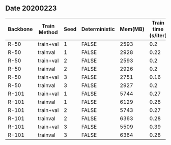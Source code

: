 ## Date 20200223

| Backbone |Train Method | Seed | Deterministic | Mem(MB) | Train time (s/iter) | Test time (task/s) | box AP | Baseline |
|----------|-------------|------|---------------|---------|---------------------|--------------------|--------|----------|
| R-50     |train+val    | 1    | FALSE         | 2593    | 0.2                 | 27                 | 55.1   | 63.1     |
| R-50     |trainval     | 1    | FALSE         | 2928    | 0.22                | 27                 | 64.2   | 63.1     |
| R-50     |train+val    | 2    | FALSE         | 2593    | 0.2                 | 27                 | 55.4   | 63.1     |
| R-50     |trainval     | 2    | FALSE         | 2926    | 0.2                 | 27                 | 64.7   | 63.1     |
| R-50     |train+val    | 3    | FALSE         | 2751    | 0.16                | 28                 | 54.8   | 63.1     |
| R-50     |trainval     | 3    | FALSE         | 2927    | 0.2                 | 27                 | 64.2   | 63.1     |
| R-101    |train+val    | 1    | FALSE         | 5744    | 0.27                | 18                 | 60.6   | 65.1     |
| R-101    |trainval     | 1    | FALSE         | 6129    | 0.28                | 18                 | 70     | 65.1     |
| R-101    |train+val    | 2    | FALSE         | 5743    | 0.27                | 18                 | 59.3   | 65.1     |
| R-101    |trainval     | 2    | FALSE         | 6363    | 0.28                | 18                 | 70.1   | 65.1     |
| R-101    |train+val    | 3    | FALSE         | 5509    | 0.39                | 18                 | 60     | 65.1     |
| R-101    |trainval     | 3    | FALSE         | 6364    | 0.28                | 18                 | 69.7   | 65.1     |

